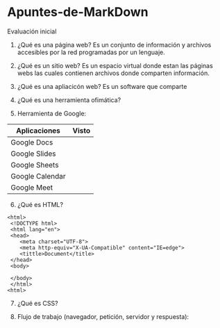# Apuntes-de-MarkDown

Evaluación inicial

1. ¿Qué es una página web?
Es un conjunto de información y archivos accesibles por la red programadas por un lenguaje.
2. ¿Qué es un sitio web?
Es un espacio virtual donde estan las páginas webs las cuales contienen archivos donde comparten información.
3. ¿Qué es una apliacicón web?
Es un software que comparte 
4. ¿Qué es una herramienta ofimática?

5. Herramienta de Google:

|Aplicaciones|Visto|
|----------|-----------------|
|Google Docs| |
|Google Slides| |
|Google Sheets| |
|Google Calendar| |
|Google Meet| |

6. ¿Qué es HTML?


```
<html>
 <!DOCTYPE html>
 <html lang="en">
 <head>
    <meta charset="UTF-8">
    <meta http-equiv="X-UA-Compatible" content="IE=edge">
    <tittle>Document</title>
 </head>
 <body>

 </body>
 </html>
<html>
```

7. ¿Qué es CSS?


8. Flujo de trabajo (navegador, petición, servidor y respuesta):